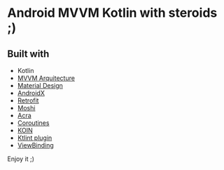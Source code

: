# Android MVVM  Kotlin with steroids ;)

## Built with
*  Kotlin
* [MVVM Arquitecture](https://developer.android.com/jetpack/docs/guide)
* [Material Design](https://developer.android.com/guide/topics/ui/look-and-feel)
* [AndroidX](https://developer.android.com/jetpack/androidx)
* [Retrofit](https://github.com/square/retrofit)
* [Moshi](https://github.com/square/moshi)
* [Acra](https://github.com/ACRA/acra)
* [Coroutines](https://developer.android.com/topic/libraries/architecture/coroutines)
* [KOIN](https://github.com/InsertKoinIO/koin)
* [Ktlint plugin](https://github.com/jeremymailen/kotlinter-gradle)
* [ViewBinding](https://developer.android.com/topic/libraries/view-binding)


Enjoy it ;)
